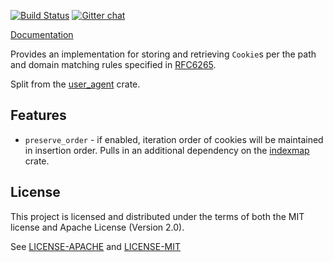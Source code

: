 [![Build Status](https://travis-ci.org/pfernie/cookie_store.svg?branch=master)](https://travis-ci.org/pfernie/cookie_store)
[![Gitter chat](https://badges.gitter.im/gitterHQ/gitter.png)](https://gitter.im/user_agent)

[Documentation](https://docs.rs/cookie_store/)

Provides an implementation for storing and retrieving `Cookie`s per the path and domain matching 
rules specified in [RFC6265](http://tools.ietf.org/html/rfc6265).

Split from the [user_agent](https://github.com/pfernie/user_agent) crate.

## Features

* `preserve_order` - if enabled, iteration order of cookies will be maintained in insertion order. Pulls in an additional dependency on the [indexmap](https://crates.io/crates/indexmap) crate.

## License
This project is licensed and distributed under the terms of both the MIT license and Apache License (Version 2.0).

See [LICENSE-APACHE](LICENSE-APACHE) and [LICENSE-MIT](LICENSE-MIT)
